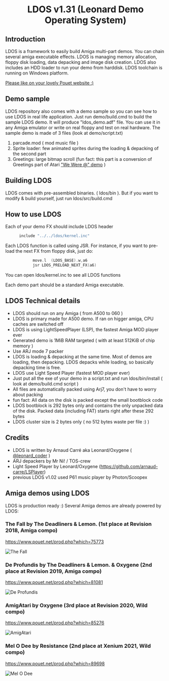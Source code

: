 # <div align="center">LDOS v1.31 (Leonard Demo Operating System)</div>

## Introduction
LDOS is a framework to easily build Amiga multi-part demos. You can chain several amiga executable effects. LDOS is managing memory allocation, floppy disk loading, data depacking and image disk creation. LDOS also includes an HDD loader to run your demo from harddisk. LDOS toolchain is running on Windows platform.

[Please like on your lovely Pouet website :)](https://www.pouet.net/prod.php?which=89822)

## Demo sample
LDOS repository also comes with a demo sample so you can see how to use LDOS in real life application. Just run demo/build.cmd to build the sample LDOS demo. It will produce "ldos_demo.adf" file. You can use it in any Amiga emulator or write on real floppy and test on real hardware.
The sample demo is made of 3 files (look at demo/script.txt)
1. parcade.mod ( mod music file )
2. Sprite loader: few animated sprites during the loading & depacking of the second part
3. Greetings: large bitmap scroll (fun fact: this part is a conversion of Greetings part of Atari ["We Were @" demo](https://www.pouet.net/prod.php?which=66702) )

## Building LDOS
LDOS comes with pre-assembled binaries. ( ldos/bin ). But if you want to modify & build yourself, just run ldos/src/build.cmd

## How to use LDOS
Each of your demo FX should include LDOS header
```c
      include "../../ldos/kernel.inc"
```
Each LDOS function is called using JSR. For instance, if you want to pre-load the next FX from floppy disk, just do:
```c
			move.l  (LDOS_BASE).w,a6
			jsr LDOS_PRELOAD_NEXT_FX(a6)
```
You can open ldos/kernel.inc to see all LDOS functions

Each demo part should be a standard Amiga executable.

## LDOS Technical details
* LDOS should run on any Amiga ( from A500 to 060 )
* LDOS is primary made for A500 demo. If ran on higger amiga, CPU caches are switched off
* LDOS is using LightSpeedPlayer (LSP), the fastest Amiga MOD player ever
* Generated demo is 1MiB RAM targeted ( with at least 512KiB of chip memory )
* Use ARJ mode 7 packer
* LDOS is loading & depacking at the same time. Most of demos are loading, then depacking. LDOS depacks while loading, so basically depacking time is free.
* LDOS use Light Speed Player (fastest MOD player ever)
* Just put all the exe of your demo in a script.txt and run ldos/bin/install ( look at demo/build.cmd script )
* All files are automatically packed using Arj7, you don't have to worry about packing
* fun fact: All data on the disk is packed except the small bootblock code
* LDOS bootblock is 292 bytes only and contains the only unpacked data of the disk. Packed data (including FAT) starts right after these 292 bytes
* LDOS cluster size is 2 bytes only ( no 512 bytes waste per file :) )

## Credits

* LDOS is written by Arnaud Carré aka Leonard/Oxygene ( [@leonard_coder](https://twitter.com/leonard_coder) )
* ARJ depackers by Mr Ni! / TOS-crew
* Light Speed Player by Leonard/Oxygene (https://github.com/arnaud-carre/LSPlayer)
* previous LDOS v1.02 used P61 music player by Photon/Scoopex

## Amiga demos using LDOS
LDOS is production ready :) Several Amiga demos are already powered by LDOS:

### The Fall by The Deadliners & Lemon. (1st place at Revision 2018, Amiga compo)
https://www.pouet.net/prod.php?which=75773

![The Fall](https://content.pouet.net/files/screenshots/00075/00075773.png)

### De Profundis by The Deadliners & Lemon. & Oxygene (2nd place at Revision 2019, Amiga compo)
https://www.pouet.net/prod.php?which=81081

![De Profundis](https://content.pouet.net/files/screenshots/00081/00081081.jpg)

### AmigAtari by Oxygene (3rd place at Revision 2020, Wild compo)
https://www.pouet.net/prod.php?which=85276

![AmigAtari](https://content.pouet.net/files/screenshots/00085/00085276.png)

### Mel O Dee by Resistance (2nd place at Xenium 2021, Wild compo)
https://www.pouet.net/prod.php?which=89698

![Mel O Dee](https://content.pouet.net/files/screenshots/00089/00089698.jpg)


